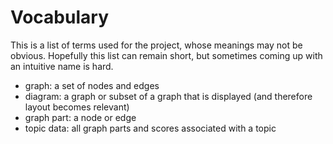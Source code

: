 # Vocabulary

This is a list of terms used for the project, whose meanings may not be obvious. Hopefully this list can remain short, but sometimes coming up with an intuitive name is hard.

- graph: a set of nodes and edges
- diagram: a graph or subset of a graph that is displayed (and therefore layout becomes relevant)
- graph part: a node or edge
- topic data: all graph parts and scores associated with a topic
